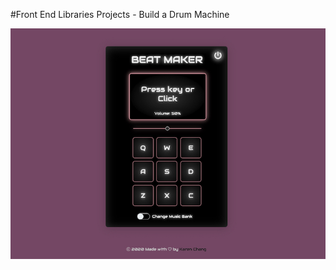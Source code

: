 #Front End Libraries Projects - Build a Drum Machine

![Drum Machine](https://github.com/karen-developer/react-drum-machine/blob/main/public/react-drum-machine.jpg?raw=true)

